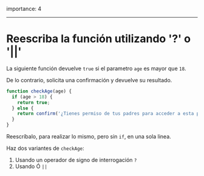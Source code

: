 importance: 4

---

# Reescriba la función utilizando '?' o '||'

La siguiente función devuelve `true` si el parametro `age` es mayor que `18`.

De lo contrario, solicita una confirmación y devuelve su resultado.

```js
function checkAge(age) {
  if (age > 18) {
    return true;
  } else {
    return confirm('¿Tienes permiso de tus padres para acceder a esta página?');
  }
}
```

Reescríbalo, para realizar lo mismo, pero sin `if`, en una sola linea.

Haz dos variantes de `checkAge`:

1. Usando un operador de signo de interrogación `?`
2. Usando Ó `||`
